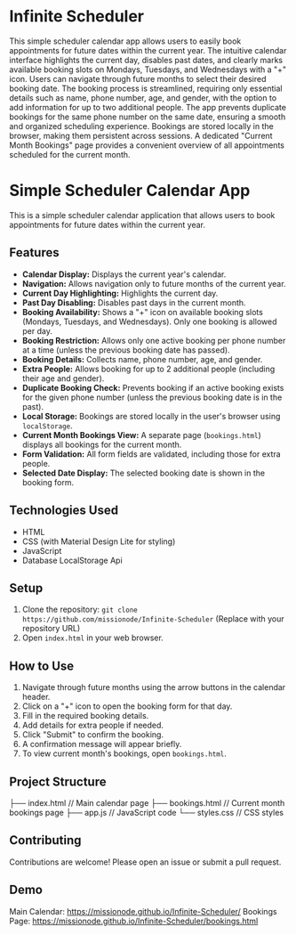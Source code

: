 # Infinite Scheduler
 This simple scheduler calendar app allows users to easily book appointments for future dates within the current year.  The intuitive calendar interface highlights the current day, disables past dates, and clearly marks available booking slots on Mondays, Tuesdays, and Wednesdays with a "+" icon.  Users can navigate through future months to select their desired booking date.  The booking process is streamlined, requiring only essential details such as name, phone number, age, and gender, with the option to add information for up to two additional people.  The app prevents duplicate bookings for the same phone number on the same date, ensuring a smooth and organized scheduling experience.  Bookings are stored locally in the browser, making them persistent across sessions.  A dedicated "Current Month Bookings" page provides a convenient overview of all appointments scheduled for the current month.

# Simple Scheduler Calendar App

This is a simple scheduler calendar application that allows users to book appointments for future dates within the current year.

## Features

*   **Calendar Display:** Displays the current year's calendar.
*   **Navigation:** Allows navigation only to future months of the current year.
*   **Current Day Highlighting:** Highlights the current day.
*   **Past Day Disabling:** Disables past days in the current month.
*   **Booking Availability:** Shows a "+" icon on available booking slots (Mondays, Tuesdays, and Wednesdays). Only one booking is allowed per day.
*   **Booking Restriction:** Allows only one active booking per phone number at a time (unless the previous booking date has passed).
*   **Booking Details:** Collects name, phone number, age, and gender.
*   **Extra People:** Allows booking for up to 2 additional people (including their age and gender).
*   **Duplicate Booking Check:** Prevents booking if an active booking exists for the given phone number (unless the previous booking date is in the past).
*   **Local Storage:** Bookings are stored locally in the user's browser using `localStorage`.
*   **Current Month Bookings View:** A separate page (`bookings.html`) displays all bookings for the current month.
*   **Form Validation:** All form fields are validated, including those for extra people.
*   **Selected Date Display:** The selected booking date is shown in the booking form.

## Technologies Used

*   HTML
*   CSS (with Material Design Lite for styling)
*   JavaScript
*   Database LocalStorage Api

## Setup

1.  Clone the repository: `git clone https://github.com/missionode/Infinite-Scheduler` (Replace with your repository URL)
2.  Open `index.html` in your web browser.

## How to Use

1.  Navigate through future months using the arrow buttons in the calendar header.
2.  Click on a "+" icon to open the booking form for that day.
3.  Fill in the required booking details.
4.  Add details for extra people if needed.
5.  Click "Submit" to confirm the booking.
6.  A confirmation message will appear briefly.
7.  To view current month's bookings, open `bookings.html`.

## Project Structure

├── index.html         // Main calendar page
├── bookings.html      // Current month bookings page
├── app.js          // JavaScript code
└── styles.css          // CSS styles

## Contributing

Contributions are welcome! Please open an issue or submit a pull request.

## Demo 

Main Calendar: https://missionode.github.io/Infinite-Scheduler/
Bookings Page: https://missionode.github.io/Infinite-Scheduler/bookings.html